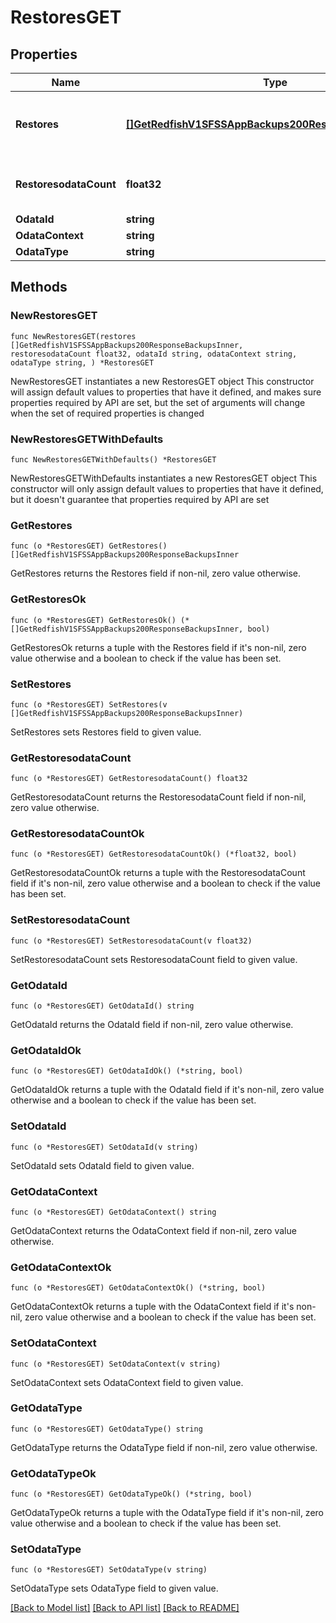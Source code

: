 # RestoresGET

## Properties

Name | Type | Description | Notes
------------ | ------------- | ------------- | -------------
**Restores** | [**[]GetRedfishV1SFSSAppBackups200ResponseBackupsInner**](GetRedfishV1SFSSAppBackups200ResponseBackupsInner.md) | A set of restore operations performed on SFSS | 
**RestoresodataCount** | **float32** | Number of restore operations performed | 
**OdataId** | **string** |  | 
**OdataContext** | **string** |  | 
**OdataType** | **string** |  | 

## Methods

### NewRestoresGET

`func NewRestoresGET(restores []GetRedfishV1SFSSAppBackups200ResponseBackupsInner, restoresodataCount float32, odataId string, odataContext string, odataType string, ) *RestoresGET`

NewRestoresGET instantiates a new RestoresGET object
This constructor will assign default values to properties that have it defined,
and makes sure properties required by API are set, but the set of arguments
will change when the set of required properties is changed

### NewRestoresGETWithDefaults

`func NewRestoresGETWithDefaults() *RestoresGET`

NewRestoresGETWithDefaults instantiates a new RestoresGET object
This constructor will only assign default values to properties that have it defined,
but it doesn't guarantee that properties required by API are set

### GetRestores

`func (o *RestoresGET) GetRestores() []GetRedfishV1SFSSAppBackups200ResponseBackupsInner`

GetRestores returns the Restores field if non-nil, zero value otherwise.

### GetRestoresOk

`func (o *RestoresGET) GetRestoresOk() (*[]GetRedfishV1SFSSAppBackups200ResponseBackupsInner, bool)`

GetRestoresOk returns a tuple with the Restores field if it's non-nil, zero value otherwise
and a boolean to check if the value has been set.

### SetRestores

`func (o *RestoresGET) SetRestores(v []GetRedfishV1SFSSAppBackups200ResponseBackupsInner)`

SetRestores sets Restores field to given value.


### GetRestoresodataCount

`func (o *RestoresGET) GetRestoresodataCount() float32`

GetRestoresodataCount returns the RestoresodataCount field if non-nil, zero value otherwise.

### GetRestoresodataCountOk

`func (o *RestoresGET) GetRestoresodataCountOk() (*float32, bool)`

GetRestoresodataCountOk returns a tuple with the RestoresodataCount field if it's non-nil, zero value otherwise
and a boolean to check if the value has been set.

### SetRestoresodataCount

`func (o *RestoresGET) SetRestoresodataCount(v float32)`

SetRestoresodataCount sets RestoresodataCount field to given value.


### GetOdataId

`func (o *RestoresGET) GetOdataId() string`

GetOdataId returns the OdataId field if non-nil, zero value otherwise.

### GetOdataIdOk

`func (o *RestoresGET) GetOdataIdOk() (*string, bool)`

GetOdataIdOk returns a tuple with the OdataId field if it's non-nil, zero value otherwise
and a boolean to check if the value has been set.

### SetOdataId

`func (o *RestoresGET) SetOdataId(v string)`

SetOdataId sets OdataId field to given value.


### GetOdataContext

`func (o *RestoresGET) GetOdataContext() string`

GetOdataContext returns the OdataContext field if non-nil, zero value otherwise.

### GetOdataContextOk

`func (o *RestoresGET) GetOdataContextOk() (*string, bool)`

GetOdataContextOk returns a tuple with the OdataContext field if it's non-nil, zero value otherwise
and a boolean to check if the value has been set.

### SetOdataContext

`func (o *RestoresGET) SetOdataContext(v string)`

SetOdataContext sets OdataContext field to given value.


### GetOdataType

`func (o *RestoresGET) GetOdataType() string`

GetOdataType returns the OdataType field if non-nil, zero value otherwise.

### GetOdataTypeOk

`func (o *RestoresGET) GetOdataTypeOk() (*string, bool)`

GetOdataTypeOk returns a tuple with the OdataType field if it's non-nil, zero value otherwise
and a boolean to check if the value has been set.

### SetOdataType

`func (o *RestoresGET) SetOdataType(v string)`

SetOdataType sets OdataType field to given value.



[[Back to Model list]](../README.md#documentation-for-models) [[Back to API list]](../README.md#documentation-for-api-endpoints) [[Back to README]](../README.md)


